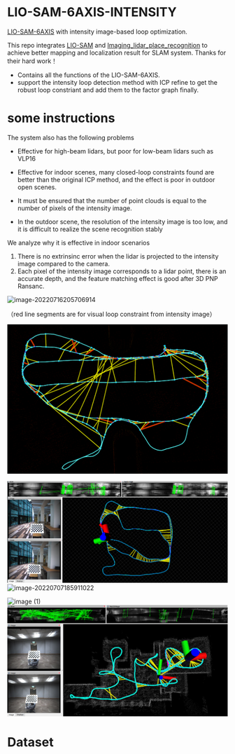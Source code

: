# LIO-SAM-6AXIS-INTENSITY
[LIO-SAM-6AXIS](https://github.com/JokerJohn/LIO_SAM_6AXIS) with intensity image-based  loop optimization. 

This repo integrates [LIO-SAM](https://github.com/TixiaoShan/LIO-SAM) and [Imaging_lidar_place_recognition](https://github.com/TixiaoShan/imaging_lidar_place_recognition) to achieve better mapping and localization result for SLAM system. Thanks for their hard work！

- Contains all the functions of the LIO-SAM-6AXIS.
- support the intensity loop detection method with ICP refine to get the robust loop constriant and add them to the factor graph finally.

# some instructions

The system also has the following problems

- Effective for high-beam lidars, but poor for low-beam lidars such as VLP16

- Effective for indoor scenes, many closed-loop constraints found are better than the original ICP method, and the effect is poor in outdoor open scenes.

- It must be ensured that the number of point clouds is equal to the number of pixels of the intensity image.

- In the outdoor scene, the resolution of the intensity image is too low, and it is difficult to realize the scene recognition stably

We analyze why it is effective in indoor scenarios

1. There is no extrinsinc error when the lidar is projected to the intensity image compared to the camera.
2. Each pixel of the intensity image corresponds to a lidar point, there is an accurate depth, and the feature matching effect is good after 3D PNP Ransanc.

![image-20220716205706914](README/image-20220716205706914.png)

（red line segments are for visual loop constraint from intensity image）

![image-20220716211813361](README/image-20220716211813361.png)

![image-20220713041036623](README/image-20220713041036623.png)![image-20220707185911022](README/image-20220707185911022.png)

![image (1)](README/image%20(1).png)![image-20220621165929252](README/image-20220621165929252.png)

# Dataset

